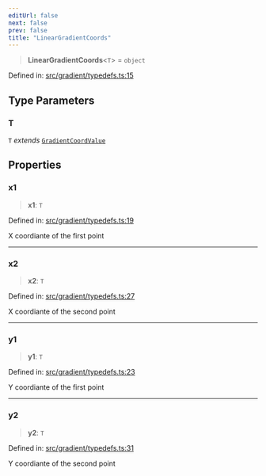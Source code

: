 ```yaml
---
editUrl: false
next: false
prev: false
title: "LinearGradientCoords"
---
```


> **LinearGradientCoords**\<`T`\> = `object`

Defined in: [src/gradient/typedefs.ts:15](https://github.com/fabricjs/fabric.js/blob/977f797255d8c56b5b68360b0d45bed33697d2e8/src/gradient/typedefs.ts#L15)

## Type Parameters

### T

`T` *extends* [`GradientCoordValue`](/api/type-aliases/gradientcoordvalue/)

## Properties

### x1

> **x1**: `T`

Defined in: [src/gradient/typedefs.ts:19](https://github.com/fabricjs/fabric.js/blob/977f797255d8c56b5b68360b0d45bed33697d2e8/src/gradient/typedefs.ts#L19)

X coordiante of the first point

***

### x2

> **x2**: `T`

Defined in: [src/gradient/typedefs.ts:27](https://github.com/fabricjs/fabric.js/blob/977f797255d8c56b5b68360b0d45bed33697d2e8/src/gradient/typedefs.ts#L27)

X coordiante of the second point

***

### y1

> **y1**: `T`

Defined in: [src/gradient/typedefs.ts:23](https://github.com/fabricjs/fabric.js/blob/977f797255d8c56b5b68360b0d45bed33697d2e8/src/gradient/typedefs.ts#L23)

Y coordiante of the first point

***

### y2

> **y2**: `T`

Defined in: [src/gradient/typedefs.ts:31](https://github.com/fabricjs/fabric.js/blob/977f797255d8c56b5b68360b0d45bed33697d2e8/src/gradient/typedefs.ts#L31)

Y coordiante of the second point
